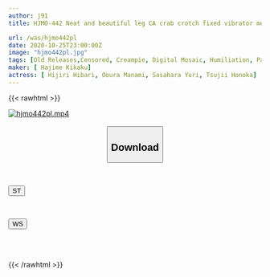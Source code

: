 ```yaml
---
author: j91
title: HJMO-442 Neat and beautiful leg CA crab crotch fixed vibrator model. She was asked to pose in a vulgar pose at a uniform photo session where her daily salary was 1 million yen, and a special vibrator was inserted into her no-panties black pantyhose that started to get wet. She continued to have orgasms and convulsions and was creampied until she came to orgasm.

url: /was/hjmo442pl
date: 2020-10-25T23:00:00Z
image: "hjmo442pl.jpg"
tags: [Old Releases,Censored, Creampie, Digital Mosaic, Humiliation, Pantyhose, Uniform, Vibe]
maker: [ Hajime Kikaku]
actress: [ Hijiri Hibari, Ooura Manami, Sasahara Yuri, Tsujii Honoka]
---
```



{{< rawhtml >}}

<div class="video" data-videoid="4BQzpbZwy4tKeKV">
    <a href="javascript:;">
        <img src="/was/hjmo442pl/hjmo442pl.jpg" width="WIDTH" height="HEIGHT" alt="hjmo442pl.mp4" loading="lazy">
    </a>
</div>

<script type="text/javascript" src="https://j91.asia/asset/on-demand-st.js"></script>

<br>
  <link rel="stylesheet" href="https://j91.asia/asset/bs5.css">
  
  <center>
  <button class="btn btn-primary" type="button" data-bs-toggle="collapse" data-bs-target=".multi-collapse" aria-expanded="false" aria-controls="multiCollapseExample1 multiCollapseExample2"><h2>Download</h2></button></center>
</p>
<div class="row">
  <div class="col">
    <div class="collapse multi-collapse" id="multiCollapseExample1">
      <div class="card card-body">
	      	      <br>
<div class="buttons">  
<p><a href="https://streamtape.to/v/4BQzpbZwy4tKeKV" target="_blank"><button class="btn-hover color-3"><i class="fa fa-download"></i> ST</button></a></p></div>
    </div>
  </div>
</div>
  <div class="col">
    <div class="collapse multi-collapse" id="multiCollapseExample2">
      <div class="card card-body">
	      <br>
<div class="buttons">
<p><a href="https://wolfstream.tv/twm253tbloh9" target="_blank"><button class="btn-hover color-8"><i class="fa fa-download"></i> WS</button></a></p></div>
<br><br>
      </div>
    </div>
  </div>
</div>

{{< /rawhtml >}}